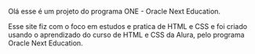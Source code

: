 Olá esse é um projeto do programa ONE - Oracle Next Education.

Esse site fiz com o foco em estudos e pratica de HTML e CSS e foi criado usando o aprendizado do curso de HTML e CSS da Alura, pelo programa Oracle Next Education.